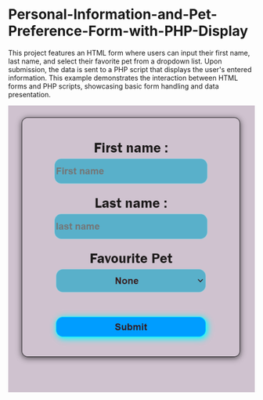 # Personal-Information-and-Pet-Preference-Form-with-PHP-Display
This project features an HTML form where users can input their first name, last name, and select their favorite pet from a dropdown list. Upon submission, the data is sent to a PHP script that displays the user's entered information. This example demonstrates the interaction between HTML forms and PHP scripts, showcasing basic form handling and data presentation.

<img src="Screenshot 2024-05-26 183214.png">
